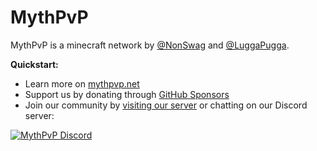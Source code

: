# MythPvP

MythPvP is a minecraft network by [@NonSwag](https://github.com/NonSwag) and [@LuggaPugga](https://github.com/LuggaPugga).

**Quickstart:**
- Learn more on [mythpvp.net](https://mythpvp.net)
- Support us by donating through [GitHub Sponsors](https://github.com/sponsors/NonSwag)
- Join our community by [visiting our server](https://mythpvp.net) or chatting on our Discord server:

<a href="https://thenextlvl.net/discord">
         <img alt="MythPvP Discord" src="https://discord.com/api/guilds/1293606111177609277/widget.png?style=banner2">
</a>
